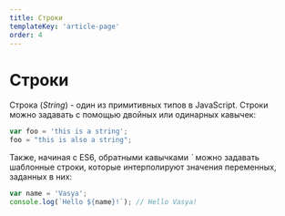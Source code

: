```yaml
---
title: Строки
templateKey: 'article-page'
order: 4
---
```

# Строки
Строка (*String*) - один из примитивных типов в JavaScript. Строки можно задавать с помощью двойных или одинарных кавычек:
```javascript
var foo = 'this is a string';
foo = "this is also a string";
```
Также, начиная с ES6, обратными кавычками *`* можно задавать шаблонные строки, которые интерполируют значения переменных, заданных в них:
```javascript
var name = 'Vasya';
console.log(`Hello ${name}!`); // Hello Vasya!
```
